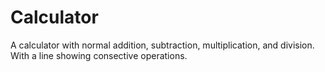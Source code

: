# Calculator

A calculator with normal addition, subtraction, multiplication, and division. With a line showing consective operations.
